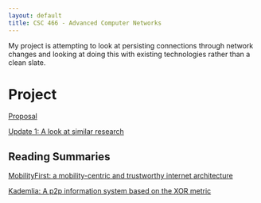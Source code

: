 ```yaml
---
layout: default
title: CSC 466 - Advanced Computer Networks
---
```


My project is attempting to look at persisting connections through network changes
and looking at doing this with existing technologies rather than a clean slate.

# Project

[Proposal](./Proposal.pdf)

[Update 1: A look at similar research](./update1)

## Reading Summaries

[MobilityFirst: a mobility-centric and trustworthy internet architecture](./rs1-MobilityFirst.pdf)

[Kademlia: A p2p information system based on the XOR metric](./rs2-A_P2P_Information_System_Based_on_the_XOR_Metric.pdf)